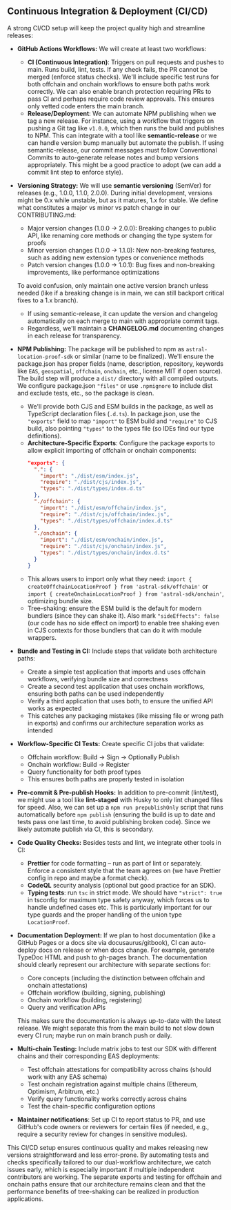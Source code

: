 ## Continuous Integration & Deployment (CI/CD)  
A strong CI/CD setup will keep the project quality high and streamline releases:

- **GitHub Actions Workflows:** We will create at least two workflows: 
  - **CI (Continuous Integration)**: Triggers on pull requests and pushes to main. Runs build, lint, tests. If any check fails, the PR cannot be merged (enforce status checks). We'll include specific test runs for both offchain and onchain workflows to ensure both paths work correctly. We can also enable branch protection requiring PRs to pass CI and perhaps require code review approvals. This ensures only vetted code enters the main branch.
  - **Release/Deployment**: We can automate NPM publishing when we tag a new release. For instance, using a workflow that triggers on pushing a Git tag like `v1.0.0`, which then runs the build and publishes to NPM. This can integrate with a tool like **semantic-release** or we can handle version bump manually but automate the publish. If using semantic-release, our commit messages must follow Conventional Commits to auto-generate release notes and bump versions appropriately. This might be a good practice to adopt (we can add a commit lint step to enforce style).
  
- **Versioning Strategy:** We will use **semantic versioning** (SemVer) for releases (e.g., 1.0.0, 1.1.0, 2.0.0). During initial development, versions might be 0.x while unstable, but as it matures, 1.x for stable. We define what constitutes a major vs minor vs patch change in our CONTRIBUTING.md:
  - Major version changes (1.0.0 → 2.0.0): Breaking changes to public API, like renaming core methods or changing the type system for proofs
  - Minor version changes (1.0.0 → 1.1.0): New non-breaking features, such as adding new extension types or convenience methods
  - Patch version changes (1.0.0 → 1.0.1): Bug fixes and non-breaking improvements, like performance optimizations
  
  To avoid confusion, only maintain one active version branch unless needed (like if a breaking change is in main, we can still backport critical fixes to a 1.x branch). 
  - If using semantic-release, it can update the version and changelog automatically on each merge to main with appropriate commit tags.
  - Regardless, we'll maintain a **CHANGELOG.md** documenting changes in each release for transparency.

- **NPM Publishing:** The package will be published to npm as `astral-location-proof-sdk` or similar (name to be finalized). We'll ensure the package.json has proper fields (name, description, repository, keywords like `EAS`, `geospatial`, `offchain`, `onchain`, etc., license MIT if open source). The build step will produce a `dist/` directory with all compiled outputs. We configure package.json `"files"` or use `.npmignore` to include dist and exclude tests, etc., so the package is clean.
  - We'll provide both CJS and ESM builds in the package, as well as TypeScript declaration files (`.d.ts`). In package.json, use the `"exports"` field to map `"import"` to ESM build and `"require"` to CJS build, also pointing `"types"` to the types file (so IDEs find our type definitions).
  - **Architecture-Specific Exports**: Configure the package exports to allow explicit importing of offchain or onchain components:
    ```json
    "exports": {
      ".": {
        "import": "./dist/esm/index.js",
        "require": "./dist/cjs/index.js",
        "types": "./dist/types/index.d.ts"
      },
      "./offchain": {
        "import": "./dist/esm/offchain/index.js",
        "require": "./dist/cjs/offchain/index.js",
        "types": "./dist/types/offchain/index.d.ts"
      },
      "./onchain": {
        "import": "./dist/esm/onchain/index.js",
        "require": "./dist/cjs/onchain/index.js",
        "types": "./dist/types/onchain/index.d.ts"
      }
    }
    ```
  - This allows users to import only what they need: `import { createOffchainLocationProof } from 'astral-sdk/offchain'` or `import { createOnchainLocationProof } from 'astral-sdk/onchain'`, optimizing bundle size.
  - Tree-shaking: ensure the ESM build is the default for modern bundlers (since they can shake it). Also mark `"sideEffects": false` (our code has no side effect on import) to enable tree shaking even in CJS contexts for those bundlers that can do it with module wrappers.

- **Bundle and Testing in CI:** Include steps that validate both architecture paths:
  - Create a simple test application that imports and uses offchain workflows, verifying bundle size and correctness
  - Create a second test application that uses onchain workflows, ensuring both paths can be used independently
  - Verify a third application that uses both, to ensure the unified API works as expected
  - This catches any packaging mistakes (like missing file or wrong path in exports) and confirms our architecture separation works as intended

- **Workflow-Specific CI Tests:** Create specific CI jobs that validate:
  - Offchain workflow: Build → Sign → Optionally Publish
  - Onchain workflow: Build → Register
  - Query functionality for both proof types
  - This ensures both paths are properly tested in isolation

- **Pre-commit & Pre-publish Hooks:** In addition to pre-commit (lint/test), we might use a tool like **lint-staged** with Husky to only lint changed files for speed. Also, we can set up a `npm run prepublishOnly` script that runs automatically before `npm publish` (ensuring the build is up to date and tests pass one last time, to avoid publishing broken code). Since we likely automate publish via CI, this is secondary.

- **Code Quality Checks:** Besides tests and lint, we integrate other tools in CI:
  - **Prettier** for code formatting – run as part of lint or separately. Enforce a consistent style that the team agrees on (we have Prettier config in repo and maybe a format check).
  - **CodeQL** security analysis (optional but good practice for an SDK).
  - **Typing tests**: run `tsc` in strict mode. We should have `"strict": true` in tsconfig for maximum type safety anyway, which forces us to handle undefined cases etc. This is particularly important for our type guards and the proper handling of the union type `LocationProof`.

- **Documentation Deployment:** If we plan to host documentation (like a GitHub Pages or a docs site via docusaurus/gitbook), CI can auto-deploy docs on release or when docs change. For example, generate TypeDoc HTML and push to gh-pages branch. The documentation should clearly represent our architecture with separate sections for:
  - Core concepts (including the distinction between offchain and onchain attestations)
  - Offchain workflow (building, signing, publishing)
  - Onchain workflow (building, registering)
  - Query and verification APIs
  
  This makes sure the documentation is always up-to-date with the latest release. We might separate this from the main build to not slow down every CI run; maybe run on main branch push or daily.

- **Multi-chain Testing:** Include matrix jobs to test our SDK with different chains and their corresponding EAS deployments:
  - Test offchain attestations for compatibility across chains (should work with any EAS schema)
  - Test onchain registration against multiple chains (Ethereum, Optimism, Arbitrum, etc.)
  - Verify query functionality works correctly across chains
  - Test the chain-specific configuration options

- **Maintainer notifications**: Set up CI to report status to PR, and use GitHub's code owners or reviewers for certain files (if needed, e.g., require a security review for changes in sensitive modules).

This CI/CD setup ensures continuous quality and makes releasing new versions straightforward and less error-prone. By automating tests and checks specifically tailored to our dual-workflow architecture, we catch issues early, which is especially important if multiple independent contributors are working. The separate exports and testing for offchain and onchain paths ensure that our architecture remains clean and that the performance benefits of tree-shaking can be realized in production applications.